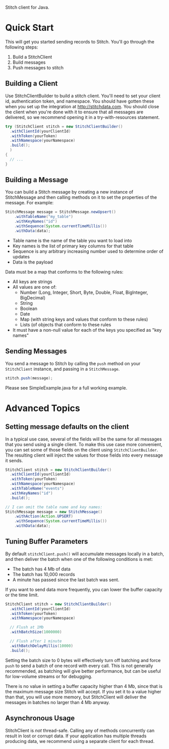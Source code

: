 Stitch client for Java.

Quick Start
===========

This will get you started sending records to Stitch. You'll go through
the following steps:

1. Build a StitchClient
2. Build messages
3. Push messages to stitch

Building a Client
-----------------

Use StitchClientBuilder to build a stitch client. You'll need to set
your client id, authentication token, and namespace. You should have
gotten these when you set up the integration at
http://stitchdata.com. You should close the client when you're done
with it to ensure that all messages are delivered, so we recommend
opening it in a try-with-resources statement.

```java
try (StitchClient stitch = new StitchClientBuilder()
  .withClientId(yourClientId)
  .withToken(yourToken)
  .withNamespace(yourNamespace)
  .build();
  )
{
  // ...
}
```

Building a Message
------------------

You can build a Stitch message by creating a new instance of
StitchMessage and then calling methods on it to set the properties of
the message. For example:

```java
StitchMessage message = StitchMessage.newUpsert()
    .withTableName("my_table")
    .withKeyNames("id")
    .withSequence(System.currentTimeMillis())
    .withData(data);
```

* Table name is the name of the table you want to load into
* Key names is the list of primary key columns for that table
* Sequence is any arbitrary increasing number used to determine order of updates
* Data is the payload

Data must be a map that conforms to the following rules:

* All keys are strings
* All values are one of:
  * Number (Long, Integer, Short, Byte, Double, Float, BigInteger, BigDecimal)
  * String
  * Boolean
  * Date
  * Map (with string keys and values that conform to these rules)
  * Lists (of objects that conform to these rules
* It must have a non-null value for each of the keys you specified as "key names"

Sending Messages
----------------

You send a message to Stitch by calling the `push` method on your
`StitchClient` instance, and passing in a `StitchMessage`.

```java
stitch.push(message);
```

Please see SimpleExample.java for a full working example.

Advanced Topics
===============

Setting message defaults on the client
--------------------------------------

In a typical use case, several of the fields will be the same for all
messages that you send using a single client. To make this use case
more convenient, you can set some of those fields on the client using
`StitchClientBuilder`. The resulting client will inject the values for
those fields into every message it sends.

```java
StitchClient stitch = new StitchClientBuilder()
  .withClientId(yourClientId)
  .withToken(yourToken)
  .withNamespace(yourNamespace)
  .withTableName("events")
  .withKeyNames("id")
  .build();

// I can omit the table name and key names:
StitchMessage message = new StitchMessage()
    .withAction(Action.UPSERT)
    .withSequence(System.currentTimeMillis())
    .withData(data);
```

Tuning Buffer Parameters
------------------------

By default `stitchClient.push()` will accumulate messages locally in a
batch, and then deliver the batch when one of the following conditions
is met:

* The batch has 4 Mb of data
* The batch has 10,000 records
* A minute has passed since the last batch was sent.

If you want to send data more frequently, you can lower the buffer
capacity or the time limit.

```java
StitchClient stitch = new StitchClientBuilder()
  .withClientId(yourClientId)
  .withToken(yourToken)
  .withNamespace(yourNamespace)

  // Flush at 1Mb
  .withBatchSize(1000000)

  // Flush after 1 minute
  .withBatchDelayMillis(10000)
  .build();
```

Setting the batch size to 0 bytes will effectively turn off batching
and force `push` to send a batch of one record with every call. This
is not generally recommended, as batching will give better
performance, but can be useful for low-volume streams or for
debugging.

There is no value in setting a buffer capacity higher than 4 Mb, since
that is the maximum message size Stitch will accept. If you set it to
a value higher than that, you will use more memory, but StitchClient
will deliver the messages in batches no larger than 4 Mb anyway.

Asynchronous Usage
------------------

StitchClient is *not* thread-safe. Calling any of methods concurrently
can result in lost or corrupt data. If your application has multiple
threads producing data, we recommend using a separate client for each
thread.
